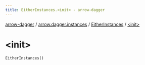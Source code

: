 ```yaml
---
title: EitherInstances.<init> - arrow-dagger
---
```


[arrow-dagger](../../index.html) / [arrow.dagger.instances](../index.html) / [EitherInstances](index.html) / [&lt;init&gt;](./-init-.html)

# &lt;init&gt;

`EitherInstances()`